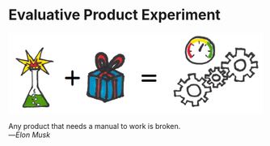 # Evaluative Product Experiment

![](/assets/framework---lean-startup-playbook---evaluative-product-experiment.png)

Any product that needs a manual to work is broken.  
—_Elon Musk_


